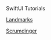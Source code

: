 SwiftUI Tutorials

[Landmarks](https://developer.apple.com/tutorials/swiftui/creating-and-combining-views)

[Scrumdinger](https://developer.apple.com/tutorials/app-dev-training/getting-started-with-scrumdinger)
